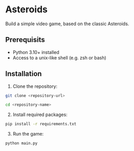 # Asteroids
Build a simple video game, based on the classic Asteroids.

## Prerequisits
+ Python 3.10+ installed
+ Access to a unix-like shell (e.g. zsh or bash)

## Installation
1. Clone the repository:

```bash
git clone <repository-url>
```

```bash
cd <repository-name>
```

2. Install required packages:

```bash
pip install -r requirements.txt
```

3. Run the game:

```bash
python main.py
```
